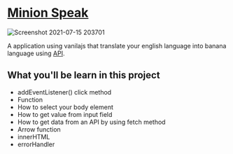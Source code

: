 # [Minion Speak](https://banana-talk-by-pritam.netlify.app/)

![Screenshot 2021-07-15 203701](https://user-images.githubusercontent.com/84632214/125812454-e78f67c3-691f-4fdf-833a-feccb7f4b847.png)

 A application using vanilajs that translate your english language into banana language using [API](https://api.funtranslations.com/translate/minion.json).
 
 ## What you'll be learn in this project
 
  - addEventListener() click method
  - Function
  - How to select your body element
  - How to get value from input field
  - How to get data from an API by using fetch method
  - Arrow function
  - innerHTML
  - errorHandler
